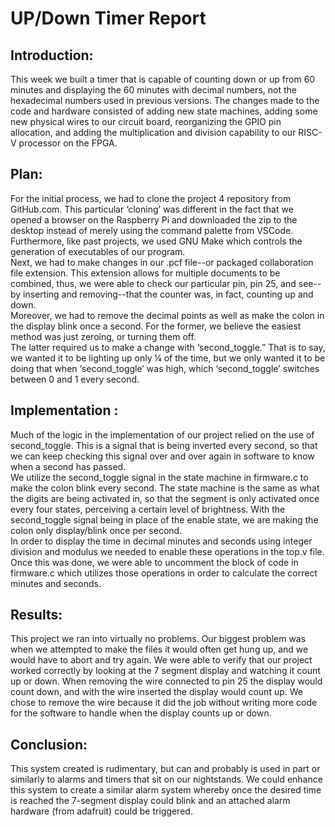 # UP/Down Timer Report

## Introduction:
This week we built a timer that is capable of counting down or up from 60 minutes and displaying the 60 minutes with decimal numbers, not the hexadecimal numbers used in previous versions. The changes made to the code and hardware consisted of adding new state machines, adding some new physical wires to our circuit board, reorganizing the GPIO pin allocation, and adding the multiplication and division capability to our RISC-V processor on the FPGA.

## Plan:
For the initial process, we had to clone the project 4 repository from GitHub.com. This particular ‘cloning’ was different in the fact that we opened a browser on the Raspberry Pi and downloaded the zip to the desktop instead of merely using the command palette from VSCode. Furthermore, like past projects, we used GNU Make which controls the generation of executables of our program. 
\
Next, we had to make changes in our .pcf file--or packaged collaboration file extension. This extension allows for multiple documents to be combined, thus, we were able to check our particular pin, pin 25, and see--by inserting and removing--that the counter was, in fact, counting up and down.
\
Moreover, we had to remove the decimal points as well as make the colon in the display blink once a second. For the former, we believe the easiest method was just zeroing, or turning them off.
\
The latter required us to make a change with ‘second_toggle.” That is to say, we wanted it to be lighting up only ¼ of the time, but we only wanted it to be doing that when  ‘second_toggle’ was high, which ‘second_toggle’ switches between 0 and 1 every second. 
## Implementation :
Much of the logic in the implementation of our project relied on the use of second_toggle. This is a signal that is being inverted every second, so that we can keep checking this signal over and over again in software to know when a second has passed.
\
We utilize the second_toggle signal in the state machine in firmware.c to make the colon blink every second. The state machine is the same as what the digits are being activated in, so that the segment is only activated once every four states, perceiving a certain level of brightness. With the second_toggle signal being in place of the enable state, we are making the colon only display/blink once per second.
 \
In order to display the time in decimal minutes and seconds using integer division and modulus we needed to enable these operations in the top.v file.
\
Once this was done, we were able to uncomment the block of code in firmware.c  which utilizes those operations in order to calculate the correct minutes and seconds.
## Results:
This project we ran into virtually no problems. Our biggest problem was when we attempted to make the files it would often get hung up, and we would have to abort and try again. We were able to verify that our project worked correctly by looking at the 7 segment display and watching it count up or down. When removing the wire connected to pin 25 the display would count down, and with the wire inserted the display would count up. We chose to remove the wire because it did the job without writing more code for the software to handle when the display counts up or down. 
## Conclusion:
This system created is rudimentary, but can and probably is used in part or similarly to alarms and timers that sit on our nightstands. We could enhance this system to create a similar alarm system whereby once the desired time is reached the 7-segment display could blink and an attached alarm hardware (from adafruit) could be triggered. 
